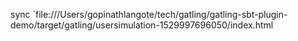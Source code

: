 sync
`file:///Users/gopinathlangote/tech/gatling/gatling-sbt-plugin-demo/target/gatling/usersimulation-1529997696050/index.html

